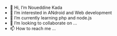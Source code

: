 - 👋 Hi, I’m Noueddine Kada 
- 👀 I’m interested in ANdroid and Web development
- 🌱 I’m currently learning php and node.js
- 💞️ I’m looking to collaborate on ...
- 📫 How to reach me ...

<!---
nkada2dz/nkada2dz is a ✨ special ✨ repository because its `README.md` (this file) appears on your GitHub profile.
You can click the Preview link to take a look at your changes.
--->
